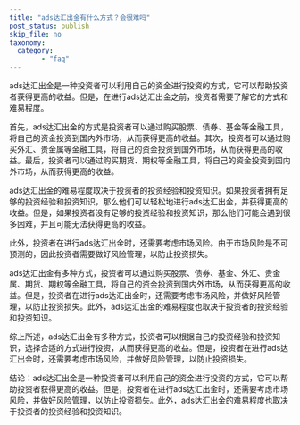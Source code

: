 ```yaml
---
title: "ads达汇出金有什么方式？会很难吗"
post_status: publish
skip_file: no
taxonomy:
  category:
        - "faq"
---
```


ads达汇出金是一种投资者可以利用自己的资金进行投资的方式，它可以帮助投资者获得更高的收益。但是，在进行ads达汇出金之前，投资者需要了解它的方式和难易程度。

首先，ads达汇出金的方式是投资者可以通过购买股票、债券、基金等金融工具，将自己的资金投资到国内外市场，从而获得更高的收益。其次，投资者可以通过购买外汇、贵金属等金融工具，将自己的资金投资到国外市场，从而获得更高的收益。最后，投资者可以通过购买期货、期权等金融工具，将自己的资金投资到国内外市场，从而获得更高的收益。

ads达汇出金的难易程度取决于投资者的投资经验和投资知识。如果投资者拥有足够的投资经验和投资知识，那么他们可以轻松地进行ads达汇出金，并获得更高的收益。但是，如果投资者没有足够的投资经验和投资知识，那么他们可能会遇到很多困难，并且可能无法获得更高的收益。

此外，投资者在进行ads达汇出金时，还需要考虑市场风险。由于市场风险是不可预测的，因此投资者需要做好风险管理，以防止投资损失。

ads达汇出金有多种方式，投资者可以通过购买股票、债券、基金、外汇、贵金属、期货、期权等金融工具，将自己的资金投资到国内外市场，从而获得更高的收益。但是，投资者在进行ads达汇出金时，还需要考虑市场风险，并做好风险管理，以防止投资损失。此外，ads达汇出金的难易程度也取决于投资者的投资经验和投资知识。

综上所述，ads达汇出金有多种方式，投资者可以根据自己的投资经验和投资知识，选择合适的方式进行投资，从而获得更高的收益。但是，投资者在进行ads达汇出金时，还需要考虑市场风险，并做好风险管理，以防止投资损失。

结论：ads达汇出金是一种投资者可以利用自己的资金进行投资的方式，它可以帮助投资者获得更高的收益。但是，投资者在进行ads达汇出金时，还需要考虑市场风险，并做好风险管理，以防止投资损失。此外，ads达汇出金的难易程度也取决于投资者的投资经验和投资知识。

